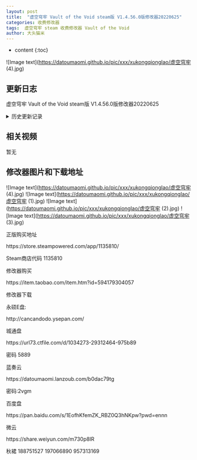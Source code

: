 ```yaml
---
layout: post
title:  "虚空穹牢 Vault of the Void steam版 V1.4.56.0版修改器20220625"
categories: 收费修改器
tags:  虚空穹牢 steam 收费修改器 Vault of the Void
author: 大头猫米
---
```


* content
{:toc}

![Image text](https://datoumaomi.github.io/pic/xxx/xukongqionglao/虚空穹牢 (4).jpg)





##  更新日志

虚空穹牢 Vault of the Void steam版 V1.4.56.0版修改器20220625





<details>
<summary>历史更新记录</summary>







</details>

## 相关视频
暂无

## 修改器图片和下载地址

![Image text](https://datoumaomi.github.io/pic/xxx/xukongqionglao/虚空穹牢 (4).jpg)
![Image text](https://datoumaomi.github.io/pic/xxx/xukongqionglao/虚空穹牢 (1).jpg)
![Image text](https://datoumaomi.github.io/pic/xxx/xukongqionglao/虚空穹牢 (2).jpg)
![Image text](https://datoumaomi.github.io/pic/xxx/xukongqionglao/虚空穹牢 (3).jpg)










正版购买地址
<p></p>
https://store.steampowered.com/app/1135810/
<p></p>
Steam商店代码 1135810
<p></p>
修改器购买
<p></p>
https://item.taobao.com/item.htm?id=594179304057
<p></p>
修改器下载
<p></p>
永硕E盘:
<p></p>
http://cancandodo.ysepan.com/
<p></p>
<p></p>
城通盘
<p></p>
https://url73.ctfile.com/d/1034273-29312464-975b89
<p></p>
密码 5889
<p></p>
<p></p>
蓝奏云
<p></p>
https://datoumaomi.lanzoub.com/b0dac79tg
<p></p>
密码:2vgm
<p></p>
<p></p>
百度盘
<p></p>
https://pan.baidu.com/s/1EofhKfemZK_RBZ0Q3hNKpw?pwd=ennn
<p></p>
<p></p>
微云
<p></p>
https://share.weiyun.com/m730p8IR
<p></p>

<p>秋裙 188751527 197066890 957313169</p>
